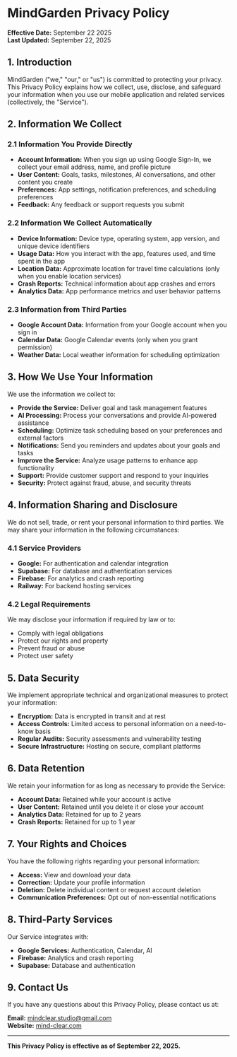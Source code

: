 # MindGarden Privacy Policy

**Effective Date:** September 22 2025  
**Last Updated:** September 22, 2025

## 1. Introduction

MindGarden ("we," "our," or "us") is committed to protecting your privacy. This Privacy Policy explains how we collect, use, disclose, and safeguard your information when you use our mobile application and related services (collectively, the "Service").

## 2. Information We Collect

### 2.1 Information You Provide Directly

- **Account Information:** When you sign up using Google Sign-In, we collect your email address, name, and profile picture
- **User Content:** Goals, tasks, milestones, AI conversations, and other content you create
- **Preferences:** App settings, notification preferences, and scheduling preferences
- **Feedback:** Any feedback or support requests you submit

### 2.2 Information We Collect Automatically

- **Device Information:** Device type, operating system, app version, and unique device identifiers
- **Usage Data:** How you interact with the app, features used, and time spent in the app
- **Location Data:** Approximate location for travel time calculations (only when you enable location services)
- **Crash Reports:** Technical information about app crashes and errors
- **Analytics Data:** App performance metrics and user behavior patterns

### 2.3 Information from Third Parties

- **Google Account Data:** Information from your Google account when you sign in
- **Calendar Data:** Google Calendar events (only when you grant permission)
- **Weather Data:** Local weather information for scheduling optimization

## 3. How We Use Your Information

We use the information we collect to:

- **Provide the Service:** Deliver goal and task management features
- **AI Processing:** Process your conversations and provide AI-powered assistance
- **Scheduling:** Optimize task scheduling based on your preferences and external factors
- **Notifications:** Send you reminders and updates about your goals and tasks
- **Improve the Service:** Analyze usage patterns to enhance app functionality
- **Support:** Provide customer support and respond to your inquiries
- **Security:** Protect against fraud, abuse, and security threats

## 4. Information Sharing and Disclosure

We do not sell, trade, or rent your personal information to third parties. We may share your information in the following circumstances:

### 4.1 Service Providers
- **Google:** For authentication and calendar integration
- **Supabase:** For database and authentication services
- **Firebase:** For analytics and crash reporting
- **Railway:** For backend hosting services

### 4.2 Legal Requirements
We may disclose your information if required by law or to:
- Comply with legal obligations
- Protect our rights and property
- Prevent fraud or abuse
- Protect user safety

## 5. Data Security

We implement appropriate technical and organizational measures to protect your information:

- **Encryption:** Data is encrypted in transit and at rest
- **Access Controls:** Limited access to personal information on a need-to-know basis
- **Regular Audits:** Security assessments and vulnerability testing
- **Secure Infrastructure:** Hosting on secure, compliant platforms

## 6. Data Retention

We retain your information for as long as necessary to provide the Service:

- **Account Data:** Retained while your account is active
- **User Content:** Retained until you delete it or close your account
- **Analytics Data:** Retained for up to 2 years
- **Crash Reports:** Retained for up to 1 year

## 7. Your Rights and Choices

You have the following rights regarding your personal information:

- **Access:** View and download your data
- **Correction:** Update your profile information
- **Deletion:** Delete individual content or request account deletion
- **Communication Preferences:** Opt out of non-essential notifications

## 8. Third-Party Services

Our Service integrates with:
- **Google Services:** Authentication, Calendar, AI
- **Firebase:** Analytics and crash reporting
- **Supabase:** Database and authentication

## 9. Contact Us

If you have any questions about this Privacy Policy, please contact us at:

**Email:** mindclear.studio@gmail.com  
**Website:** [mind-clear.com](https://mind-clear.com)

---

**This Privacy Policy is effective as of September 22, 2025.**